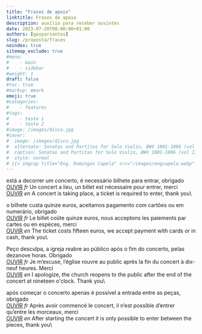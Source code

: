 ```yaml
---
title: "Frases de apoio"
linktitle: Frases de apoio
description: auxílio para receber ouvintes
date: 2023-07-20T00:00:00+01:00
authors: [gasparsantos]
slug: /proposta/frases
noindex: true
sitemap_exclude: true
#menu:
#    - main
#    - sidebar
#weight: 1
draft: false
#toc: true
#markup: mmark
emoji: true
#categories:
#    - features
#tags:
#    - teste 1
#    - teste 2
#image: /images/disco.jpg
#cover:
#  image: /images/disco.jpg
#  alternate: Sonatas and Partitas for Solo Violin, BWV 1001-1006 (vol I)
#  caption: Sonatas and Partitas for Solo Violin, BWV 1001-1006 (vol I)
#  style: normal
# {{< imgcap title="Eng. Domingos Capela" src="/images/engcapela.webp" >}}
---
```


está a decorrer um concerto, é necessário bilhete para entrar, obrigado\
[OUVIR](/audio/fr01.mp3) *fr* Un concert a lieu, un billet est nécessaire pour entrer, merci\
[OUVIR](/audio/en01.mp3) *en* A concert is taking place, a ticket is required to enter, thank you\

o bilhete custa quinze euros, aceitamos pagamento com cartões ou em numerário, obrigado\
[OUVIR](/audio/fr02.mp3) *fr* Le billet coûte quinze euros, nous acceptons les paiements par cartes ou en espèces, merci\
[OUVIR](/audio/en02.mp3) *en* The ticket costs fifteen euros, we accept payment with cards or in cash, thank you\

Peço desculpa, a igreja reabre ao público após o fim do concerto, pelas dezanove horas. Obrigado\
[OUVIR](/audio/fr03.mp3) *fr* Je m’excuse, l’église rouvre au public après la fin du concert à dix-neuf heures. Merci\
[OUVIR](/audio/en03.mp3) *en* I apologize, the church reopens to the public after the end of the concert at nineteen o'clock. Thank you\

após começar o concerto apenas é possível a entrada entre as peças, obrigado\
[OUVIR](/audio/fr04.mp3) *fr* Après avoir commencé le concert, il n’est possible d’entrer qu’entre les morceaux, merci\
[OUVIR](/audio/en04.mp3) *en* After starting the concert it is only possible to enter between the pieces, thank you\
